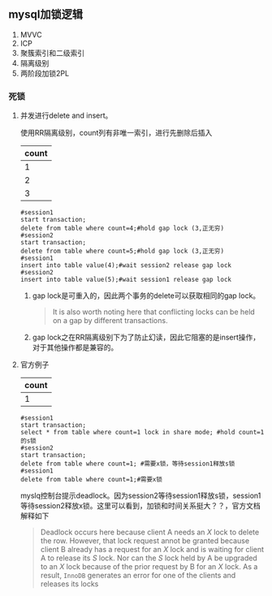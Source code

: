 ## mysql加锁逻辑

1. MVVC
2. ICP
3. 聚簇索引和二级索引
4. 隔离级别
5. 两阶段加锁2PL

### 死锁

1. 并发进行delete and insert。



   使用RR隔离级别，count列有非唯一索引，进行先删除后插入

   | count |
   | ----- |
   | 1     |
   | 2     |
   | 3     |

   ```mysql
   #session1
   start transaction;
   delete from table where count=4;#hold gap lock (3,正无穷)
   #session2
   start transaction;
   delete from table where count=5;#hold gap lock (3,正无穷)
   #session1
   insert into table value(4);#wait session2 release gap lock
   #session2
   insert into table value(5);#wait session1 release gap lock
   ```



   1. gap lock是可重入的，因此两个事务的delete可以获取相同的gap lock。

      > It is also worth noting here that conflicting locks can be held on a gap by different transactions.

   2. gap lock之在RR隔离级别下为了防止幻读，因此它阻塞的是insert操作，对于其他操作都是兼容的。

2. 官方例子

   | count |
   | ----- |
   | 1     |



   ```mysql
   #session1
   start transaction;
   select * from table where count=1 lock in share mode; #hold count=1的s锁
   #session2
   start transaction;
   delete from table where count=1; #需要x锁，等待session1释放s锁
   #session1
   delete from table where count=1;#需要x锁
   ```

   myslq控制台提示deadlock。因为session2等待session1释放s锁，session1等待session2释放x锁。这里可以看到，加锁和时间关系挺大？？，官方文档解释如下

   > Deadlock occurs here because client A needs an *X* lock to delete the row. However, that lock request annot be granted because client B already has a request for an *X* lock and is waiting for client A to release its *S* lock. Nor can the *S* lock held by A be upgraded to an *X* lock because of the prior request by B for an *X* lock. As a result, `InnoDB` generates an error for one of the clients and releases its locks
